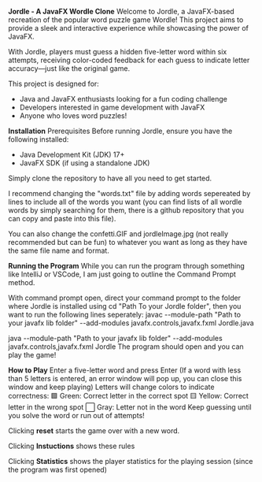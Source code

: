 **Jordle - A JavaFX Wordle Clone**
Welcome to Jordle, a JavaFX-based recreation of the popular word puzzle game Wordle! This project aims to provide a sleek and interactive experience while showcasing the power of JavaFX.

With Jordle, players must guess a hidden five-letter word within six attempts, receiving color-coded feedback for each guess to indicate letter accuracy—just like the original game.

This project is designed for:

- Java and JavaFX enthusiasts looking for a fun coding challenge
- Developers interested in game development with JavaFX
- Anyone who loves word puzzles!

**Installation**
Prerequisites
Before running Jordle, ensure you have the following installed:

- Java Development Kit (JDK) 17+
- JavaFX SDK (if using a standalone JDK)

Simply clone the repository to have all you need to get started.

I recommend changing the "words.txt" file by adding words sepereated by lines to include all of the words you want (you can find lists of all wordle words by simply searching for them, there is a github repository that you can copy and paste into this file).

You can also change the confetti.GIF and jordleImage.jpg (not really recommended but can be fun) to whatever you want as long as they have the same file name and format.

**Running the Program**
While you can run the program through something like IntelliJ or VSCode, I am just going to outline the Command Prompt method.

With command prompt open, direct your command prompt to the folder where Jordle is installed using cd "Path To your Jordle folder", then you want to run the following lines seperately:
javac --module-path "Path to your javafx lib folder" --add-modules javafx.controls,javafx.fxml Jordle.java

java --module-path "Path to your javafx lib folder" --add-modules javafx.controls,javafx.fxml Jordle
The program should open and you can play the game!

**How to Play**
Enter a five-letter word and press Enter (If a word with less than 5 letters is entered, an error window will pop up, you can close this window and keep playing)
Letters will change colors to indicate correctness:
🟩 Green: Correct letter in the correct spot
🟨 Yellow: Correct letter in the wrong spot
⬜ Gray: Letter not in the word
Keep guessing until you solve the word or run out of attempts!

Clicking **reset** starts the game over with a new word.

Clicking **Instuctions** shows these rules

Clicking **Statistics** shows the player statistics for the playing session (since the program was first opened)
